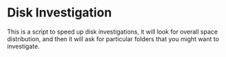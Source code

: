 # Disk Investigation

This is a script to speed up disk investigations, it will look for overall space distribution, and then it will ask for particular folders that you might want to investigate. 
